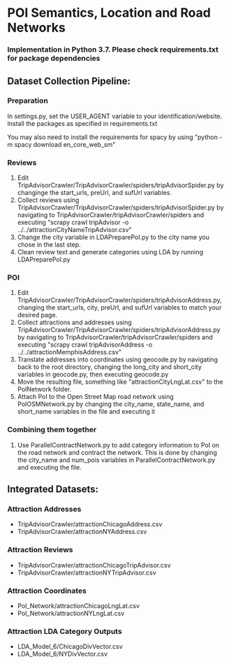 # POI Semantics, Location and Road Networks

### Implementation in Python 3.7. Please check requirements.txt for package dependencies

## Dataset Collection Pipeline:

### Preparation
In settings.py, set the USER_AGENT variable to your identification/website. Install the packages as specified in requirements.txt

You may also need to install the requirements for spacy by using "python -m spacy download en_core_web_sm"

### Reviews
1. Edit TripAdvisorCrawler/TripAdvisorCrawler/spiders/tripAdvisorSpider.py by changinge the start_urls, preUrl, and sufUrl variables.
2. Collect reviews using TripAdvisorCrawler/TripAdvisorCrawler/spiders/tripAdvisorSpider.py by navigating to TripAdvisorCrawler/tripAdvisorCrawler/spiders and executing "scrapy crawl tripAdvisor -o ../../attractionCityNameTripAdvisor.csv"
3. Change the city variable in LDAPreparePoI.py to the city name you chose in the last step.
3. Clean review text and generate categories using LDA by running LDAPreparePoI.py

### POI
1. Edit TripAdvisorCrawler/TripAdvisorCrawler/spiders/tripAdvisorAddress.py, changing the start_urls, city, preUrl, and sufUrl variables to match your desired page.
2. Collect attractions and addresses using TripAdvisorCrawler/TripAdvisorCrawler/spiders/tripAdvisorAddress.py by navigating to TripAdvisorCrawler/tripAdvisorCrawler/spiders and executing "scrapy crawl tripAdvisorAddress -o ../../attractionMemphisAddress.csv"
3. Translate addresses into coordinates using geocode.py by navigating back to the root directory, changing the long_city and short_city variables in geocode.py, then executing geocode.py
4. Move the resulting file, something like "attractionCityLngLat.csv" to the PoINetwork folder.
4. Attach PoI to the Open Street Map road network using PoIOSMNetwork.py by changing the city_name, state_name, and short_name variables in the file and executing it

### Combining them together
1. Use ParallelContractNetwork.py to add category information to PoI on the road network and contract the network. This is done by changing the city_name and num_pois variables in ParallelContractNetwork.py and executing the file.

## Integrated Datasets:
### Attraction Addresses
- TripAdvisorCrawler/attractionChicagoAddress.csv
- TripAdvisorCrawler/attractionNYAddress.csv
### Attraction Reviews
- TripAdvisorCrawler/attractionChicagoTripAdvisor.csv
- TripAdvisorCrawler/attractionNYTripAdvisor.csv
### Attraction Coordinates
- PoI_Network/attractionChicagoLngLat.csv
- PoI_Network/attractionNYLngLat.csv
### Attraction LDA Category Outputs
- LDA_Model_6/ChicagoDivVector.csv
- LDA_Model_6/NYDivVector.csv